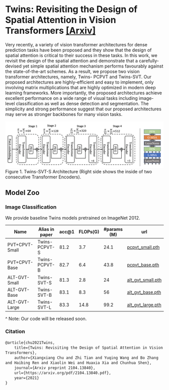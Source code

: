 # Twins: Revisiting the Design of Spatial Attention in Vision Transformers [[Arxiv]](https://arxiv.org/pdf/2104.13840.pdf)


Very recently, a variety of vision transformer architectures for dense prediction tasks have been proposed and they show that the design of spatial attention is critical to their success in these tasks. In this work, we revisit the design of the spatial attention and demonstrate that a carefully-devised yet simple spatial attention mechanism performs favourably against the state-of-the-art schemes. As a result, we propose two vision transformer architectures, namely, Twins- PCPVT and Twins-SVT. Our proposed architectures are highly-efficient and easy to implement, only involving matrix multiplications that are highly optimized in modern deep learning frameworks. More importantly, the proposed architectures achieve excellent performance on a wide range of visual tasks including image- level classification as well as dense detection and segmentation. The simplicity and strong performance suggest that our proposed architectures may serve as stronger backbones for many vision tasks.

![Twins-SVT-S](twins_svt_s.png)
Figure 1. Twins-SVT-S Architecture (Right side shows the inside of two consecutive Transformer Encoders).

## Model Zoo

### Image Classification

We provide baseline Twins models pretrained on ImageNet 2012.

| Name | Alias in paper | acc@1 | FLOPs(G)|#params (M) | url |
| --- | --- | --- | --- | --- |--- |
| PVT+CPVT-Small| Twins-PCPVT-S | 81.2 | 3.7 | 24.1 | [pcpvt_small.pth](https://drive.google.com/file/d/1TWIx_8M-4y6UOKtbCgm1v-UVQ-_lYe6X/view?usp=sharing)
| PVT+CPVT-Base| Twins-PCPVT-B | 82.7 | 6.4 | 43.8 | [pcpvt_base.pth](https://drive.google.com/file/d/1BsD3ZRivvPsHoZB1AX-tbirFLtCln8ky/view?usp=sharing)
| ALT-GVT-Small | Twins-SVT-S | 81.3 | 2.8| 24 | [alt_gvt_small.pth](https://drive.google.com/file/d/131SVOphM_-SaBytf4kWjo3ony5hpOt4S/view?usp=sharing)|
| ALT-GVT-Base | Twins-SVT-B| 83.1 | 8.3 | 56 | [alt_gvt_base.pth](https://drive.google.com/file/d/1s83To8xgDWY6Ad8VBP3Nx9gqY709rrGu/view?usp=sharing)|
| ALT-GVT-Large | Twins-SVT-L | 83.3 | 14.8 | 99.2 |[alt_gvt_large.pth](https://drive.google.com/file/d/1um39wxIaicmOquP2fr_SiZdxNCUou8w-/view?usp=sharing)|



^ Note: Our code will be released soon.


### Citation

```
@article{chu2021Twins,
	title={Twins: Revisiting the Design of Spatial Attention in Vision Transformers},
	author={Xiangxiang Chu and Zhi Tian and Yuqing Wang and Bo Zhang and Haibing Ren and Xiaolin Wei and Huaxia Xia and Chunhua Shen},
	journal={Arxiv preprint 2104.13840},
	url={https://arxiv.org/pdf/2104.13840.pdf},
	year={2021}
}
```



